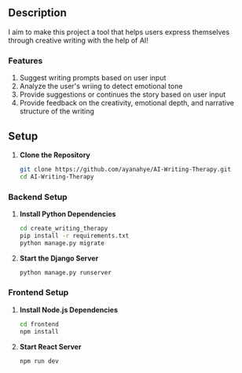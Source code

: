 ## Description 

I aim to make this project a tool that helps users express themselves through creative writing with the help of AI!

### Features
1. Suggest writing prompts based on user input
2. Analyze the user's wriing to detect emotional tone
3. Provide suggestions or continues the story based on user input
4. Provide feedback on the creativity, emotional depth, and narrative structure of the writing

## Setup
1. **Clone the Repository**
   ```bash
   git clone https://github.com/ayanahye/AI-Writing-Therapy.git
   cd AI-Writing-Therapy

### Backend Setup
1. **Install Python Dependencies**
    ```bash
    cd create_writing_therapy
    pip install -r requirements.txt
    python manage.py migrate

2. **Start the Django Server**
    ```bash
    python manage.py runserver

### Frontend Setup
1. **Install Node.js Dependencies**
    ```bash
    cd frontend
    npm install

2. **Start React Server**
    ```bash
    npm run dev

